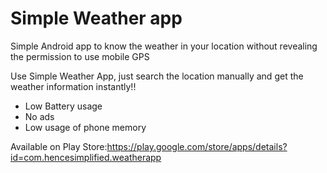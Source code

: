# Simple Weather app

Simple Android app to know the weather in your location without revealing the permission to use mobile GPS

Use Simple Weather App, just search the location manually and get the weather information instantly!!

* Low Battery usage
* No ads
* Low usage of phone memory

Available on Play Store:https://play.google.com/store/apps/details?id=com.hencesimplified.weatherapp
